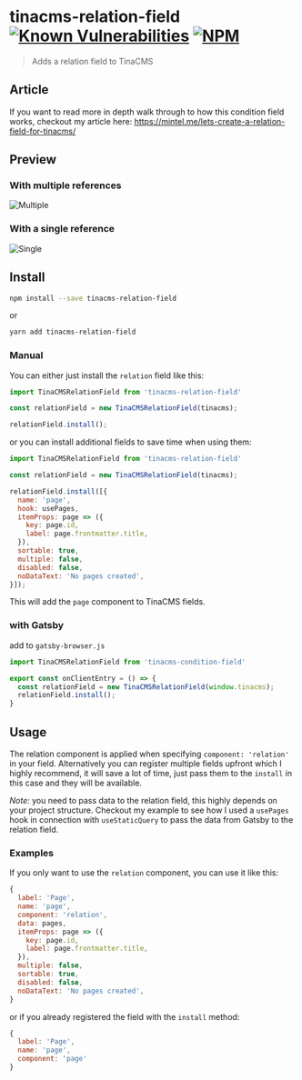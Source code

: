 # tinacms-relation-field [![Known Vulnerabilities](https://snyk.io/test/github/mmintel/tinacms-condition-field/badge.svg?targetFile=packages/tinacms-relation-field/package.json)](https://snyk.io/test/github/mmintel/tinacms-condition-field?targetFile=packages/tinacms-relation-field/package.json) [![NPM](https://img.shields.io/npm/v/tinacms-relation-field.svg)](https://www.npmjs.com/package/tinacms-relation-field)

> Adds a relation field to TinaCMS

## Article
If you want to read more in depth walk through to how this condition field works, checkout my article here:
https://mintel.me/lets-create-a-relation-field-for-tinacms/


## Preview
### With multiple references
![Multiple](https://raw.githubusercontent.com/mmintel/tinacms-fields/master/packages/tinacms-relation-field/docs/assets/example-multiple.gif)


### With a single reference
![Single]((https://raw.githubusercontent.com/mmintel/tinacms-fields/master/packages/tinacms-relation-field/docs/assets/example-multiple.gif))

## Install

```bash
npm install --save tinacms-relation-field
```

or

```bash
yarn add tinacms-relation-field
```

### Manual
You can either just install the `relation` field like this:
```jsx
import TinaCMSRelationField from 'tinacms-relation-field'

const relationField = new TinaCMSRelationField(tinacms);

relationField.install();
```

or you can install additional fields to save time when using them:
```jsx
import TinaCMSRelationField from 'tinacms-relation-field'

const relationField = new TinaCMSRelationField(tinacms);

relationField.install([{
  name: 'page',
  hook: usePages,
  itemProps: page => ({
    key: page.id,
    label: page.frontmatter.title,
  }),
  sortable: true,
  multiple: false,
  disabled: false,
  noDataText: 'No pages created',
}]);
```

This will add the `page` component to TinaCMS fields.

### with Gatsby
add to `gatsby-browser.js`
```jsx
import TinaCMSRelationField from 'tinacms-condition-field'

export const onClientEntry = () => {
  const relationField = new TinaCMSRelationField(window.tinacms);
  relationField.install();
}
```

## Usage
The relation component is applied when specifying `component: 'relation'` in your field. Alternatively you can register multiple fields upfront which I highly recommend, it will save a lot of time, just pass them to the `install` in this case and they will be available.

*Note:* you need to pass data to the relation field, this highly depends on your project structure. Checkout my example to see how I used a `usePages` hook in connection with `useStaticQuery` to pass the data from Gatsby to the relation field.

### Examples
If you only want to use the `relation` component, you can use it like this:
```js
{
  label: 'Page',
  name: 'page',
  component: 'relation',
  data: pages,
  itemProps: page => ({
    key: page.id,
    label: page.frontmatter.title,
  }),
  multiple: false,
  sortable: true,
  disabled: false,
  noDataText: 'No pages created',
}
```

or if you already registered the field with the `install` method:

```js
{
  label: 'Page',
  name: 'page',
  component: 'page'
}
```

